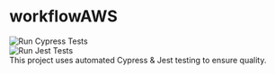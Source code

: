 # workflowAWS

![Run Cypress Tests](https://github.com/ristoxxx/workflowAWS/actions/workflows/cypress-tests.yml/badge.svg)   
![Run Jest Tests](https://github.com/ristoxxx/workflowAWS/actions/workflows/jest-tests.yml/badge.svg)   
This project uses automated Cypress & Jest testing to ensure quality.
